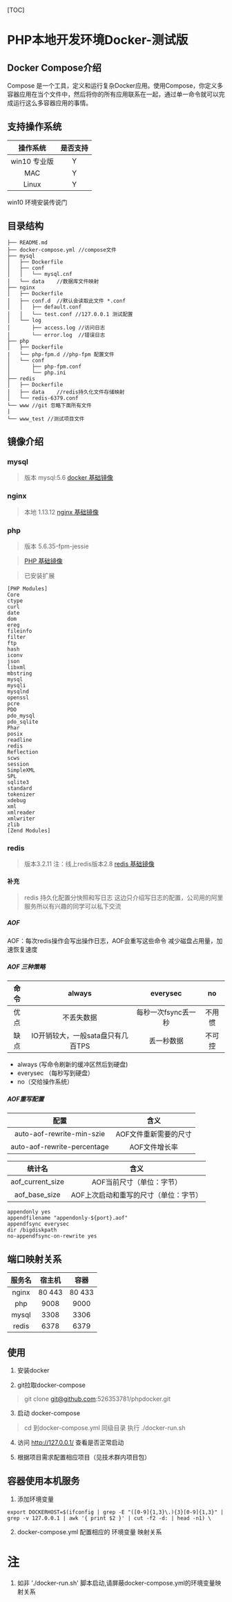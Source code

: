 [TOC]

# PHP本地开发环境Docker-测试版

## Docker Compose介绍

Compose 是一个工具，定义和运行复杂Docker应用。使用Compose，你定义多容器应用在当个文件中，然后将你的所有应用联系在一起，通过单一命令就可以完成运行这么多容器应用的事情。

## 支持操作系统

操作系统|是否支持
:-:|:-:
win10 专业版|Y
MAC|Y
Linux|Y

win10 环境安装传说门

## 目录结构
```
├── README.md  
├── docker-compose.yml //compose文件
├── mysql 
│   ├── Dockerfile
│   ├── conf
│   │   └── mysql.cnf
│   └── data    //数据库文件映射
├── nginx
│   ├── Dockerfile
│   ├── conf.d  //默认会读取此文件 *.conf
│   │   ├── default.conf
│   │   └── test.conf //127.0.0.1 测试配置
│   └── log
│       ├── access.log //访问日志
│       └── error.log  //错误日志
├── php
│   ├── Dockerfile
|   └── php-fpm.d //php-fpm 配置文件
│   └── conf
│       ├── php-fpm.conf 
│       └── php.ini
├── redis
│   ├── Dockerfile
│   ├── data    //redis持久化文件存储映射
│   └── redis-6379.conf 
└── www //git 忽略下面所有文件
|
└── www_test //测试项目文件
```
## 镜像介绍

### mysql

> 版本 mysql:5.6
> [docker 基础镜像][1]

### nginx
> 本地 1.13.12
> [nginx 基础镜像][2]

### php
> 版本 5.6.35-fpm-jessie

> [PHP 基础镜像][3]

> 已安装扩展
> 
```
[PHP Modules]
Core
ctype
curl
date
dom
ereg
fileinfo
filter
ftp
hash
iconv
json
libxml
mbstring
mysql
mysqli
mysqlnd
openssl
pcre
PDO
pdo_mysql
pdo_sqlite
Phar
posix
readline
redis
Reflection
scws
session
SimpleXML
SPL
sqlite3
standard
tokenizer
xdebug
xml
xmlreader
xmlwriter
zlib
[Zend Modules]
```
### redis

> 版本3.2.11 注：线上redis版本2.8
> [redis 基础镜像][4]

#### 补充

> redis 持久化配置分快照和写日志 这边只介绍写日志的配置，公司用的阿里服务所以有兴趣的同学可以私下交流

##### AOF
AOF：每次redis操作会写出操作日志，AOF会重写这些命令
减少磁盘占用量，加速恢复速度

##### AOF 三种策略
命令|always|everysec|no
:-:|:-:|:-:|:-:
优点|不丢失数据|每秒一次fsync丢一秒|不用惯
缺点|IO开销较大，一般sata盘只有几百TPS|丢一秒数据|不可控

* always (写命令刷新的缓冲区然后到硬盘)
* everysec （每秒写到硬盘）
* no（交给操作系统）

##### AOF重写配置

配置|含义
:-:|:-:
auto-aof-rewrite-min-szie|AOF文件重新需要的尺寸
auto-aof-rewrite-percentage|AOF文件增长率

统计名|含义
:-:|:-:
aof_current_size|AOF当前尺寸（单位：字节）
aof_base_size|AOF上次启动和重写的尺寸（单位：字节）

```
appendonly yes
appendfilename "appendonly-${port}.aof"
appendfsync everysec
dir /bigdiskpath
no-appendfsync-on-rewrite yes

```

## 端口映射关系

服务名|宿主机|容器
:-:|:-:|:-:
nginx|80 443|80 433
php|9008|9000
mysql|3308|3306
redis|6378|6379

## 使用

1. 安装docker

2. git拉取docker-compose
> git clone git@github.com:526353781/phpdocker.git

3. 启动 docker-compose
> cd 到docker-compose.yml 同级目录
> 执行 ./docker-run.sh

4. 访问 http://127.0.0.1/ 查看是否正常启动

5. 根据项目需求配置相应项目（见技术群内项目包）



## 容器使用本机服务

1. 添加环境变量

```
export DOCKERHOST=$(ifconfig | grep -E "([0-9]{1,3}\.){3}[0-9]{1,3}" | grep -v 127.0.0.1 | awk '{ print $2 }' | cut -f2 -d: | head -n1) \

```

2. docker-compose.yml 配置相应的 环境变量 映射关系


# 注 

1. 如非 './docker-run.sh' 脚本启动,请屏蔽docker-compose.yml的环境变量映射关系











  [1]: https://dev.aliyun.com/detail.html?spm=5176.1972343.2.2.79825aaaV14Eu9&repoId=1239
  [2]: https://dev.aliyun.com/detail.html?spm=5176.1972343.2.45.79825aaaV14Eu9&repoId=1242
  [3]: https://dev.aliyun.com/detail.html?spm=5176.1972343.2.73.79825aaaV14Eu9&repoId=1250
  [4]: https://dev.aliyun.com/detail.html?spm=5176.1972343.2.112.79825aaaV14Eu9&repoId=1259